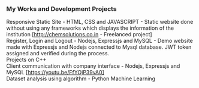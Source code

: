 ### My Works and Development Projects

Responsive Static Site - HTML, CSS and JAVASCRIPT - Static website done without using any frameworks which displays the information of the institution [http://chemsolutions.co.in - Freelanced project] <br />
Register, Login and Logout - Nodejs, Expressjs and MySQL - Demo website made with Expressjs and Nodejs connected to Mysql database. JWT token assigned and verified during the process. <br />
Projects on C++ <br />
Client communication with company interface - Nodejs, Expressjs and MySQL [https://youtu.be/FfYOjP39vA0] <br />
Dataset analysis using algorithm - Python Machine Learning <br />
